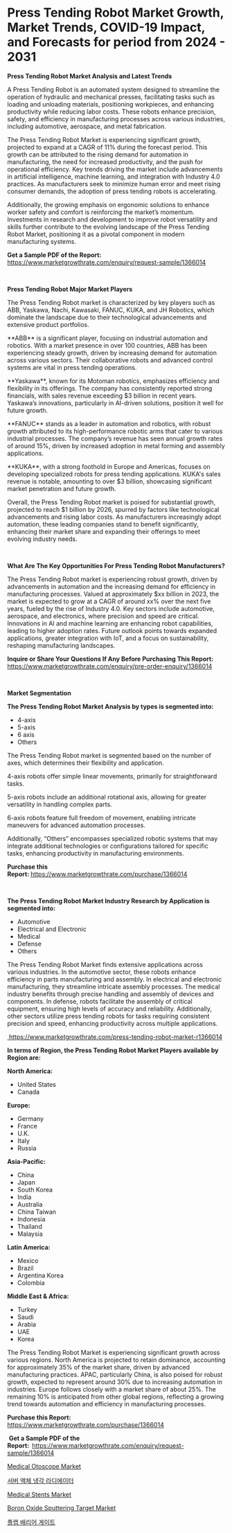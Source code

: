 <p><h1>Press Tending Robot Market Growth, Market Trends, COVID-19 Impact, and Forecasts for period from 2024 - 2031</h1></p><p><strong>Press Tending Robot Market Analysis and Latest Trends</strong></p>
<p><p>A Press Tending Robot is an automated system designed to streamline the operation of hydraulic and mechanical presses, facilitating tasks such as loading and unloading materials, positioning workpieces, and enhancing productivity while reducing labor costs. These robots enhance precision, safety, and efficiency in manufacturing processes across various industries, including automotive, aerospace, and metal fabrication.</p><p>The Press Tending Robot Market is experiencing significant growth, projected to expand at a CAGR of 11% during the forecast period. This growth can be attributed to the rising demand for automation in manufacturing, the need for increased productivity, and the push for operational efficiency. Key trends driving the market include advancements in artificial intelligence, machine learning, and integration with Industry 4.0 practices. As manufacturers seek to minimize human error and meet rising consumer demands, the adoption of press tending robots is accelerating.</p><p>Additionally, the growing emphasis on ergonomic solutions to enhance worker safety and comfort is reinforcing the market’s momentum. Investments in research and development to improve robot versatility and skills further contribute to the evolving landscape of the Press Tending Robot Market, positioning it as a pivotal component in modern manufacturing systems.</p></p>
<p><strong>Get a Sample PDF of the Report:&nbsp;</strong> <a href="https://www.marketgrowthrate.com/enquiry/request-sample/1366014">https://www.marketgrowthrate.com/enquiry/request-sample/1366014</a></p>
<p>&nbsp;</p>
<p><strong>Press Tending Robot Major Market Players</strong></p>
<p><p>The Press Tending Robot market is characterized by key players such as ABB, Yaskawa, Nachi, Kawasaki, FANUC, KUKA, and JH Robotics, which dominate the landscape due to their technological advancements and extensive product portfolios.</p><p>**ABB** is a significant player, focusing on industrial automation and robotics. With a market presence in over 100 countries, ABB has been experiencing steady growth, driven by increasing demand for automation across various sectors. Their collaborative robots and advanced control systems are vital in press tending operations.</p><p>**Yaskawa**, known for its Motoman robotics, emphasizes efficiency and flexibility in its offerings. The company has consistently reported strong financials, with sales revenue exceeding $3 billion in recent years. Yaskawa’s innovations, particularly in AI-driven solutions, position it well for future growth.</p><p>**FANUC** stands as a leader in automation and robotics, with robust growth attributed to its high-performance robotic arms that cater to various industrial processes. The company’s revenue has seen annual growth rates of around 15%, driven by increased adoption in metal forming and assembly applications. </p><p>**KUKA**, with a strong foothold in Europe and Americas, focuses on developing specialized robots for press tending applications. KUKA's sales revenue is notable, amounting to over $3 billion, showcasing significant market penetration and future growth.</p><p>Overall, the Press Tending Robot market is poised for substantial growth, projected to reach $1 billion by 2026, spurred by factors like technological advancements and rising labor costs. As manufacturers increasingly adopt automation, these leading companies stand to benefit significantly, enhancing their market share and expanding their offerings to meet evolving industry needs.</p></p>
<p>&nbsp;</p>
<p><strong>What Are The Key Opportunities For Press Tending Robot Manufacturers?</strong></p>
<p><p>The Press Tending Robot market is experiencing robust growth, driven by advancements in automation and the increasing demand for efficiency in manufacturing processes. Valued at approximately $xx billion in 2023, the market is expected to grow at a CAGR of around xx% over the next five years, fueled by the rise of Industry 4.0. Key sectors include automotive, aerospace, and electronics, where precision and speed are critical. Innovations in AI and machine learning are enhancing robot capabilities, leading to higher adoption rates. Future outlook points towards expanded applications, greater integration with IoT, and a focus on sustainability, reshaping manufacturing landscapes.</p></p>
<p><strong>Inquire or Share Your Questions If Any Before Purchasing This Report:</strong> <a href="https://www.marketgrowthrate.com/enquiry/pre-order-enquiry/1366014">https://www.marketgrowthrate.com/enquiry/pre-order-enquiry/1366014</a></p>
<p>&nbsp;</p>
<p><strong>Market Segmentation</strong></p>
<p><strong>The Press Tending Robot Market Analysis by types is segmented into:</strong></p>
<p><ul><li>4-axis</li><li>5-axis</li><li>6 axis</li><li>Others</li></ul></p>
<p><p>The Press Tending Robot market is segmented based on the number of axes, which determines their flexibility and application. </p><p>4-axis robots offer simple linear movements, primarily for straightforward tasks. </p><p>5-axis robots include an additional rotational axis, allowing for greater versatility in handling complex parts. </p><p>6-axis robots feature full freedom of movement, enabling intricate maneuvers for advanced automation processes.</p><p>Additionally, “Others” encompasses specialized robotic systems that may integrate additional technologies or configurations tailored for specific tasks, enhancing productivity in manufacturing environments.</p></p>
<p><strong>Purchase this Report:&nbsp;</strong><a href="https://www.marketgrowthrate.com/purchase/1366014">https://www.marketgrowthrate.com/purchase/1366014</a></p>
<p>&nbsp;</p>
<p><strong>The Press Tending Robot Market Industry Research by Application is segmented into:</strong></p>
<p><ul><li>Automotive</li><li>Electrical and Electronic</li><li>Medical</li><li>Defense</li><li>Others</li></ul></p>
<p><p>The Press Tending Robot Market finds extensive applications across various industries. In the automotive sector, these robots enhance efficiency in parts manufacturing and assembly. In electrical and electronic manufacturing, they streamline intricate assembly processes. The medical industry benefits through precise handling and assembly of devices and components. In defense, robots facilitate the assembly of critical equipment, ensuring high levels of accuracy and reliability. Additionally, other sectors utilize press tending robots for tasks requiring consistent precision and speed, enhancing productivity across multiple applications.</p></p>
<p><a href="https://www.marketgrowthrate.com/press-tending-robot-market-r1366014">&nbsp;https://www.marketgrowthrate.com/press-tending-robot-market-r1366014</a></p>
<p><strong>In terms of Region, the Press Tending Robot Market Players available by Region are:</strong></p>
<p>
    <p> <strong> North America: </strong>
        <ul>
            <li>United States</li>
            <li>Canada</li>
        </ul>
        </p> 
    <p> <strong> Europe: </strong>
        <ul>
            <li>Germany</li>
            <li>France</li>
            <li>U.K.</li>
            <li>Italy</li>
            <li>Russia</li>
        </ul>
        </p> 
    <p> <strong> Asia-Pacific: </strong>
        <ul>
            <li>China</li>
            <li>Japan</li>
            <li>South Korea</li>
            <li>India</li>
            <li>Australia</li>
            <li>China Taiwan</li>
            <li>Indonesia</li>
            <li>Thailand</li>
            <li>Malaysia</li>
        </ul>
        </p> 
    <p> <strong> Latin America: </strong>
        <ul>
            <li>Mexico</li>
            <li>Brazil</li>
            <li>Argentina Korea</li>
            <li>Colombia</li>
        </ul>
        </p> 
    <p> <strong> Middle East & Africa: </strong>
        <ul>
            <li>Turkey</li>
            <li>Saudi</li>
            <li>Arabia</li>
            <li>UAE</li>
            <li>Korea</li>
        </ul>
    </p>
    </p>
<p><p>The Press Tending Robot Market is experiencing significant growth across various regions. North America is projected to retain dominance, accounting for approximately 35% of the market share, driven by advanced manufacturing practices. APAC, particularly China, is also poised for robust growth, expected to represent around 30% due to increasing automation in industries. Europe follows closely with a market share of about 25%. The remaining 10% is anticipated from other global regions, reflecting a growing trend towards automation and efficiency in manufacturing processes.</p></p>
<p><strong>Purchase this Report: </strong><a href="https://www.marketgrowthrate.com/purchase/1366014">https://www.marketgrowthrate.com/purchase/1366014</a></p>
<p>&nbsp;<strong>Get a Sample PDF of the Report:&nbsp;&nbsp;</strong><a href="https://www.marketgrowthrate.com/enquiry/request-sample/1366014">https://www.marketgrowthrate.com/enquiry/request-sample/1366014</a></p>
<p><strong></strong></p>
<p><p><a href="https://www.linkedin.com/pulse/global-medical-otoscope-market-focus-product-type-straightwith-aqddc">Medical Otoscope Market</a></p><p><a href="https://medium.com/@darianswift1922_33282/%EC%84%9C%EB%B2%84-%EC%95%A1%EC%B2%B4-%EB%83%89%EA%B0%81-%EB%9D%BC%EB%94%94%EC%97%90%EC%9D%B4%ED%84%B0-%EC%8B%9C%EC%9E%A5-%EC%A0%84%EB%9E%B5%EC%A0%81-%ED%86%B5%EC%B0%B0-%EC%84%9C%EB%B2%84-%EC%95%A1%EC%B2%B4-%EB%83%89%EA%B0%81-%EB%9D%BC%EB%94%94%EC%97%90%EC%9D%B4%ED%84%B0-%EC%82%B0%EC%97%85%EC%9D%98-%EC%A0%9C%ED%92%88-%EC%A7%84%ED%99%94-%EB%B0%8F-%EC%8B%9C%EC%9E%A5-%EC%84%B8%EB%B6%84%ED%99%94-2e14a39b3e6b?postPublishedType=repub">서버 액체 냉각 라디에이터</a></p><p><a href="https://www.linkedin.com/pulse/medical-stents-market-segmentation-geographical-regions-forcast-vftxc">Medical Stents Market</a></p><p><a href="https://issuu.com/reportprime-2/docs/boron-oxide-sputtering-target-marke_db3940a23d3d2f">Boron Oxide Sputtering Target Market</a></p><p><a href="https://medium.com/@darianswift1922_33282/%ED%94%8C%EB%9E%A9-%EB%B0%B0%EB%A6%AC%EC%96%B4-%EA%B2%8C%EC%9D%B4%ED%8A%B8-%EC%8B%9C%EC%9E%A5-%EA%B8%80%EB%A1%9C%EB%B2%8C-%EB%B0%8F-%EC%A7%80%EC%97%AD-%EB%B6%84%EC%84%9D-%EC%A7%80%EC%97%AD-%EA%B5%AD%EA%B0%80-%EC%88%98%EC%A4%80-%EB%B6%84%EC%84%9D-%EB%B0%8F-%EA%B2%BD%EC%9F%81-%ED%99%98%EA%B2%BD%EC%97%90-%EC%A7%91%EC%A4%91-%EB%B6%84%EC%84%9D-%EB%B0%8F-%EC%98%88%EC%B8%A1-2024-2031-06d6916888c8?postPublishedType=repub">플랩 배리어 게이트</a></p></p>